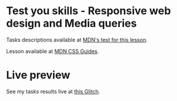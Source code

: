# Test you skills - Responsive web design and Media queries

Tasks descriptions available at [MDN's test for this lesson](https://developer.mozilla.org/en-US/docs/Learn/CSS/CSS_layout/rwd_skills).

Lesson available at [MDN CSS Guides](https://developer.mozilla.org/en-US/docs/Learn/CSS/CSS_layout/Media_queries).

# Live preview

See my tasks results live at [this Glitch]().
